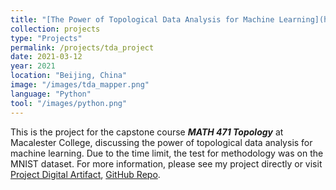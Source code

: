 ```yaml
---
title: "[The Power of Topological Data Analysis for Machine Learning](https://zcczhang.github.io/projects/The-Power-of-Topological-Data-Analysis-for-Machine-Learning.html) "
collection: projects
type: "Projects"
permalink: /projects/tda_project
date: 2021-03-12
year: 2021
location: "Beijing, China"
image: "/images/tda_mapper.png"
language: "Python"
tool: "/images/python.png"
---
```


This is the project for the capstone course ***MATH 471 Topology*** at Macalester College, discussing the power of topological data analysis for machine learning. Due to the time limit, the test for methodology was on the MNIST dataset. For more information, please see my project directly or visit [Project Digital Artifact](https://zcczhang.github.io/projects/The-Power-of-Topological-Data-Analysis-for-Machine-Learning.html), [GitHub Repo](https://github.com/zcczhang/TDA-project).


